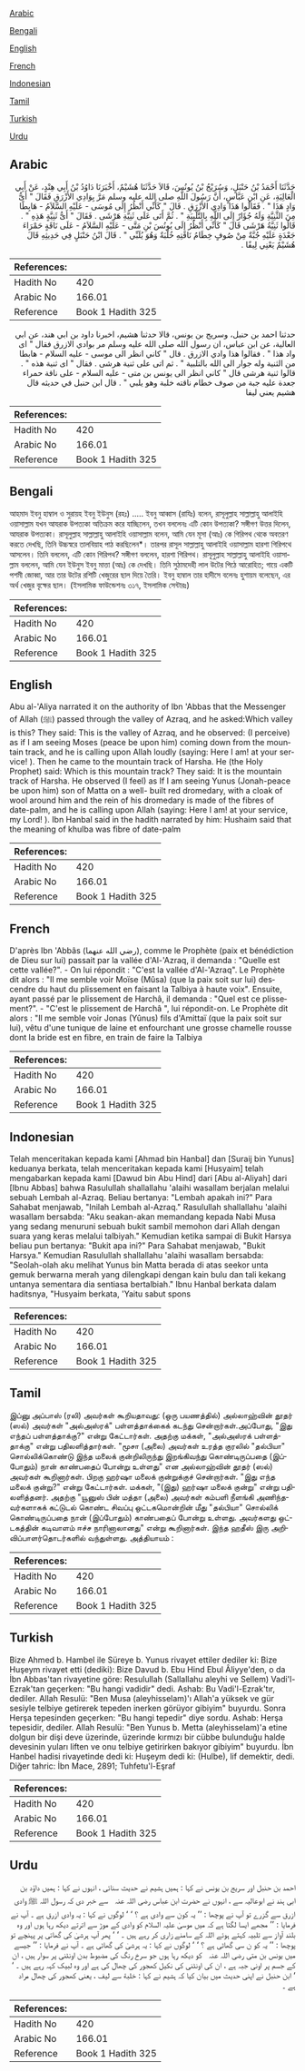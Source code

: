 [Arabic](#arabic)

[Bengali](#bengali)

[English](#english)

[French](#french)

[Indonesian](#indonesian)

[Tamil](#tamil)

[Turkish](#turkish)

[Urdu](#urdu)

## Arabic


<div dir="rtl" lang="ar" style={{fontSize:'larger',backgroundColor:'#f8f9fa',padding:20}}>
حَدَّثَنَا أَحْمَدُ بْنُ حَنْبَلٍ، وَسُرَيْجُ بْنُ يُونُسَ، قَالاَ حَدَّثَنَا هُشَيْمٌ، أَخْبَرَنَا دَاوُدُ بْنُ أَبِي هِنْدٍ، عَنْ أَبِي الْعَالِيَةِ، عَنِ ابْنِ عَبَّاسٍ، أَنَّ رَسُولَ اللَّهِ صلى الله عليه وسلم مَرَّ بِوَادِي الأَزْرَقِ فَقَالَ ‏"‏ أَىُّ وَادٍ هَذَا ‏"‏ ‏.‏ فَقَالُوا هَذَا وَادِي الأَزْرَقِ ‏.‏ قَالَ ‏"‏ كَأَنِّي أَنْظُرُ إِلَى مُوسَى - عَلَيْهِ السَّلاَمُ - هَابِطًا مِنَ الثَّنِيَّةِ وَلَهُ جُؤَارٌ إِلَى اللَّهِ بِالتَّلْبِيَةِ ‏"‏ ‏.‏ ثُمَّ أَتَى عَلَى ثَنِيَّةِ هَرْشَى ‏.‏ فَقَالَ ‏"‏ أَىُّ ثَنِيَّةٍ هَذِهِ ‏"‏ ‏.‏ قَالُوا ثَنِيَّةُ هَرْشَى قَالَ ‏"‏ كَأَنِّي أَنْظُرُ إِلَى يُونُسَ بْنِ مَتَّى - عَلَيْهِ السَّلاَمُ - عَلَى نَاقَةٍ حَمْرَاءَ جَعْدَةٍ عَلَيْهِ جُبَّةٌ مِنْ صُوفٍ خِطَامُ نَاقَتِهِ خُلْبَةٌ وَهُوَ يُلَبِّي ‏"‏ ‏.‏ قَالَ ابْنُ حَنْبَلٍ فِي حَدِيثِهِ قَالَ هُشَيْمٌ يَعْنِي لِيفًا ‏.‏
</div>
<div style={{backgroundColor:'#f8f9fa',padding:20, marginBottom: 10}}><table> <thead> <tr> <th>References:</th> <th></th> </tr> </thead> <tbody><tr><td>Hadith No</td><td>420</td></tr><tr><td>Arabic No</td><td>166.01</td></tr><tr><td>Reference</td><td>Book 1 Hadith 325</td></tr></tbody></table></div>


<div dir="rtl" lang="ar" style={{fontSize:'larger',backgroundColor:'#f8f9fa',padding:20}}>
حدثنا احمد بن حنبل، وسريج بن يونس، قالا حدثنا هشيم، اخبرنا داود بن ابي هند، عن ابي العالية، عن ابن عباس، ان رسول الله صلى الله عليه وسلم مر بوادي الازرق فقال " اى واد هذا " . فقالوا هذا وادي الازرق . قال " كاني انظر الى موسى - عليه السلام - هابطا من الثنية وله جوار الى الله بالتلبية " . ثم اتى على ثنية هرشى . فقال " اى ثنية هذه " . قالوا ثنية هرشى قال " كاني انظر الى يونس بن متى - عليه السلام - على ناقة حمراء جعدة عليه جبة من صوف خطام ناقته خلبة وهو يلبي " . قال ابن حنبل في حديثه قال هشيم يعني ليفا
</div>
<div style={{backgroundColor:'#f8f9fa',padding:20, marginBottom: 10}}><table> <thead> <tr> <th>References:</th> <th></th> </tr> </thead> <tbody><tr><td>Hadith No</td><td>420</td></tr><tr><td>Arabic No</td><td>166.01</td></tr><tr><td>Reference</td><td>Book 1 Hadith 325</td></tr></tbody></table></div>

## Bengali


<div dir="ltr" lang="bn" style={{fontSize:'larger',backgroundColor:'#f8f9fa',padding:20}}>
আহমাদ ইবনু হাম্বাল ও সুরায়হ ইবনু ইউনুস (রহঃ) ..... ইবনু আব্বাস (রাযিঃ) বলেন, রাসূলুল্লাহ সাল্লাল্লাহু আলাইহি ওয়াসাল্লাম যখন আযরাক উপত্যকা অতিক্রম করে যাচ্ছিলেন, তখন বললেনঃ এটি কোন উপত্যকা? সঙ্গীগণ উত্তর দিলেন, আযরাক উপত্যকা। রাসূলুল্লাহ সাল্লাল্লাহু আলাইহি ওয়াসাল্লাম বলেন, আমি যেন মূসা (আঃ) কে গিরিপথ থেকে অবতরণ করতে দেখছি, তিনি উচ্চস্বরে তালবিয়াহ পাঠ করছিলেন*। তারপর রাসূল সাল্লাল্লাহু আলাইহি ওয়াসাল্লাম হারশা গিরিপথে আসলেন। তিনি বললেন, এটি কোন গিরিপথ? সঙ্গীগণ বললেন, হারশা গিরিপথ। রাসূলুল্লাহ সাল্লাল্লাহু আলাইহি ওয়াসাল্লাম বললেন, আমি যেন ইউনুস ইবনু মাত্তা (আঃ) কে দেখছি। তিনি সুঠামদেহী লাল উটের পিঠে আরোহিত; গায়ে একটি পশমী জোব্বা, আর তার উটের রশিটি খেজুরের ছাল দিয়ে তৈরি। ইবনু হাম্বাল তার হাদীসে বলেনঃ হুশায়ম বলেছেন, এর অর্থ খেজুর বৃক্ষের ছাল। (ইসলামিক ফাউন্ডেশনঃ ৩১৭, ইসলামিক সেন্টারঃ)
</div>
<div style={{backgroundColor:'#f8f9fa',padding:20, marginBottom: 10}}><table> <thead> <tr> <th>References:</th> <th></th> </tr> </thead> <tbody><tr><td>Hadith No</td><td>420</td></tr><tr><td>Arabic No</td><td>166.01</td></tr><tr><td>Reference</td><td>Book 1 Hadith 325</td></tr></tbody></table></div>

## English


<div dir="ltr" lang="en" style={{fontSize:'larger',backgroundColor:'#f8f9fa',padding:20}}>
Abu al-'Aliya narrated it on the authority of Ibn 'Abbas that the Messenger of Allah (ﷺ) passed through the valley of Azraq, and he asked:Which valley is this? They said: This is the valley of Azraq, and he observed: (I perceive) as if I am seeing Moses (peace be upon him) coming down from the mountain track, and he is calling upon Allah loudly (saying: Here I am! at your service! ). Then he came to the mountain track of Harsha. He (the Holy Prophet) said: Which is this mountain track? They said: It is the mountain track of Harsha. He observed (I feel) as If I am seeing Yunus (Jonah-peace be upon him) son of Matta on a well- built red dromedary, with a cloak of wool around him and the rein of his dromedary is made of the fibres of date-palm, and he is calling upon Allah (saying: Here I am! at your service, my Lord! ). Ibn Hanbal said in the hadith narrated by him: Hushaim said that the meaning of khulba was fibre of date-palm
</div>
<div style={{backgroundColor:'#f8f9fa',padding:20, marginBottom: 10}}><table> <thead> <tr> <th>References:</th> <th></th> </tr> </thead> <tbody><tr><td>Hadith No</td><td>420</td></tr><tr><td>Arabic No</td><td>166.01</td></tr><tr><td>Reference</td><td>Book 1 Hadith 325</td></tr></tbody></table></div>

## French


<div dir="ltr" lang="fr" style={{fontSize:'larger',backgroundColor:'#f8f9fa',padding:20}}>
D'après Ibn 'Abbâs (رضي الله عنهما), comme le Prophète (paix et bénédiction de Dieu sur lui) passait par la vallée d'Al-'Azraq, il demanda : "Quelle est cette vallée?". - On lui répondit : "C'est la vallée d'Al-'Azraq". Le Prophète dit alors : "Il me semble voir Moïse (Mûsa) (que la paix soit sur lui) descendre du haut du plissement en faisant la Talbiya à haute voix". Ensuite, ayant passé par le plissement de Harchâ, il demanda : "Quel est ce plissement?". - "C'est le plissement de Harchâ ", lui répondit-on. Le Prophète dit alors : "Il me semble voir Jonas (Yûnus) fils d'Amittaï (que la paix soit sur lui), vêtu d'une tunique de laine et enfourchant une grosse chamelle rousse dont la bride est en fibre, en train de faire la Talbiya
</div>
<div style={{backgroundColor:'#f8f9fa',padding:20, marginBottom: 10}}><table> <thead> <tr> <th>References:</th> <th></th> </tr> </thead> <tbody><tr><td>Hadith No</td><td>420</td></tr><tr><td>Arabic No</td><td>166.01</td></tr><tr><td>Reference</td><td>Book 1 Hadith 325</td></tr></tbody></table></div>

## Indonesian


<div dir="ltr" lang="id" style={{fontSize:'larger',backgroundColor:'#f8f9fa',padding:20}}>
Telah menceritakan kepada kami [Ahmad bin Hanbal] dan [Suraij bin Yunus] keduanya berkata, telah menceritakan kepada kami [Husyaim] telah mengabarkan kepada kami [Dawud bin Abu Hind] dari [Abu al-Aliyah] dari [Ibnu Abbas] bahwa Rasulullah shallallahu 'alaihi wasallam berjalan melalui sebuah Lembah al-Azraq. Beliau bertanya: "Lembah apakah ini?" Para Sahabat menjawab, "Inilah Lembah al-Azraq." Rasulullah shallallahu 'alaihi wasallam bersabda: "Aku seakan-akan memandang kepada Nabi Musa yang sedang menuruni sebuah bukit sambil memohon dari Allah dengan suara yang keras melalui talbiyah." Kemudian ketika sampai di Bukit Harsya beliau pun bertanya: "Bukit apa ini?" Para Sahabat menjawab, "Bukit Harsya." Kemudian Rasulullah shallallahu 'alaihi wasallam bersabda: "Seolah-olah aku melihat Yunus bin Matta berada di atas seekor unta gemuk berwarna merah yang dilengkapi dengan kain bulu dan tali kekang untanya sementara dia sentiasa bertalbiah." Ibnu Hanbal berkata dalam haditsnya, "Husyaim berkata, 'Yaitu sabut spons
</div>
<div style={{backgroundColor:'#f8f9fa',padding:20, marginBottom: 10}}><table> <thead> <tr> <th>References:</th> <th></th> </tr> </thead> <tbody><tr><td>Hadith No</td><td>420</td></tr><tr><td>Arabic No</td><td>166.01</td></tr><tr><td>Reference</td><td>Book 1 Hadith 325</td></tr></tbody></table></div>

## Tamil


<div dir="ltr" lang="ta" style={{fontSize:'larger',backgroundColor:'#f8f9fa',padding:20}}>
இப்னு அப்பாஸ் (ரலி) அவர்கள் கூறியதாவது: (ஒரு பயணத்தில்) அல்லாஹ்வின் தூதர் (ஸல்) அவர்கள் "அல்அஸ்ரக்" பள்ளத்தாக்கைக் கடந்து சென்றார்கள்.அப்போது, "இது எந்தப் பள்ளத்தாக்கு?" என்று கேட்டார்கள். அதற்கு மக்கள், "அல்அஸ்ரக் பள்ளத்தாக்கு" என்று பதிலளித்தார்கள். "மூசா (அலை) அவர்கள் உரத்த குரலில் "தல்பியா" சொல்லிக்கொண்டு இந்த மலைக் குன்றிலிருந்து இறங்கிவந்து கொண்டிருப்பதை (இப்போதும்) நான் காண்பதைப் போன்று உள்ளது" என அல்லாஹ்வின் தூதர் (ஸல்) அவர்கள் கூறினார்கள். பிறகு ஹர்ஷா மலைக் குன்றுக்குச் சென்றார்கள். "இது எந்த மலைக் குன்று?" என்று கேட்டார்கள். மக்கள், "(இது) ஹர்ஷா மலைக் குன்று" என்று பதிலளித்தனர். அதற்கு "யூனுஸ் பின் மத்தா (அலை) அவர்கள் கம்பளி நீளங்கி அணிந்தவர்களாகக் கட்டுடல் கொண்ட சிவப்பு ஒட்டகமொன்றின் மீது "தல்பியா" சொல்லிக் கொண்டிருப்பதை நான் (இப்போதும்) காண்பதைப் போன்று உள்ளது. அவர்களது ஒட்டகத்தின் கடிவாளம் ஈச்ச நாரினாலானது" என்று கூறினார்கள். இந்த ஹதீஸ் இரு அறிவிப்பாளர்தொடர்களில் வந்துள்ளது. அத்தியாயம் :
</div>
<div style={{backgroundColor:'#f8f9fa',padding:20, marginBottom: 10}}><table> <thead> <tr> <th>References:</th> <th></th> </tr> </thead> <tbody><tr><td>Hadith No</td><td>420</td></tr><tr><td>Arabic No</td><td>166.01</td></tr><tr><td>Reference</td><td>Book 1 Hadith 325</td></tr></tbody></table></div>

## Turkish


<div dir="ltr" lang="tr" style={{fontSize:'larger',backgroundColor:'#f8f9fa',padding:20}}>
Bize Ahmed b. Hambel ile Süreye b. Yunus rivayet ettiler dediler ki: Bize Huşeym rivayet etti (dediki): Bize Davud b. Ebu Hind Ebul Âliyye'den, o da İbn Abbas'tan rivayetine göre: Resulullah (Sallallahu aleyhi ve Sellem) Vadi'l-Ezrak'tan geçerken: "Bu hangi vadidir" dedi. Ashab: Bu Vadi'l-Ezrak'tır, dediler. Allah Resulü: "Ben Musa (aleyhisselam)'ı Allah'a yüksek ve gür sesiyle telbiye getirerek tepeden inerken görüyor gibiyim" buyurdu. Sonra Herşa tepesinden geçerken: "Bu hangi tepedir" diye sordu. Ashab: Herşa tepesidir, dediler. Allah Resulü: "Ben Yunus b. Metta (aleyhisselam)'a etine dolgun bir dişi deve üzerinde, üzerinde kırmızı bir cübbe bulunduğu halde devesinin yuları liften ve onu telbiye getirirken bakıyor gibiyim" buyurdu. İbn Hanbel hadisi rivayetinde dedi ki: Huşeym dedi ki: (Hulbe), lif demektir, dedi. Diğer tahric: İbn Mace, 2891; Tuhfetu'l-Eşraf
</div>
<div style={{backgroundColor:'#f8f9fa',padding:20, marginBottom: 10}}><table> <thead> <tr> <th>References:</th> <th></th> </tr> </thead> <tbody><tr><td>Hadith No</td><td>420</td></tr><tr><td>Arabic No</td><td>166.01</td></tr><tr><td>Reference</td><td>Book 1 Hadith 325</td></tr></tbody></table></div>

## Urdu


<div dir="rtl" lang="ur" style={{fontSize:'larger',backgroundColor:'#f8f9fa',padding:20}}>
احمد بن حنبل اور سریج بن یونس نے کہا : ہمیں ہشیم نے حدیث سنائی ، انہوں نے کہا : ہمیں داؤد بن ابی ہند نے ابوعالیہ سے ، انہوں نے حضرت ابن عباس ‌رضی ‌اللہ ‌عنہ ‌ ‌ سے خبر دی کہ رسول اللہ ﷺ وادی ازرق سے گزرے تو آپ نے پوچھا : ’’ یہ کون سے وادی ہے ؟ ‘ ‘ لوگوں نے کہا : یہ وادی ازرق ہے ۔ آپ نے فرمایا : ’’ مجھے ایسا لگتا ہے کہ میں موسیٰ علیہ السلام کو وادی کے موڑ سے اترتے دیکھ رہا ہوں اور وہ بلند آواز سے تلبیہ کہتے ہوئے اللہ کے سامنے زاری کر رہے ہیں ۔ ‘ ‘ پھر آپ ہرشیٰ کی گھاتی پر پہنچے تو پوچھا : ’’ یہ کو ن سی گھاٹی ہے ؟ ‘ ‘ لوگوں نے کہا : یہ ہرشیٰ کی گھاٹی ہے ۔ آپ نے فرمایا : ’’ جیسے میں یونس بن متی ‌رضی ‌اللہ ‌عنہ ‌ ‌ کو دیکھ رہا ہوں جو سرخ رنگ کی مضبوط بدن اونٹنی پر سوار ہیں ، ان کے جسم پر اونی جبہ ہے ، ان کی اونٹنی کی نکیل کھجور کی چھال کی ہے اور وہ لبیک کہہ رہے ہیں ۔ ‘ ‘ ابن حنبل نے اپنی حدیث میں بیان کیا کہ ہشیم نے کہا : خلبة سے لیف ، یعنی کھجور کی چھال مراد ہے ۔
</div>
<div style={{backgroundColor:'#f8f9fa',padding:20, marginBottom: 10}}><table> <thead> <tr> <th>References:</th> <th></th> </tr> </thead> <tbody><tr><td>Hadith No</td><td>420</td></tr><tr><td>Arabic No</td><td>166.01</td></tr><tr><td>Reference</td><td>Book 1 Hadith 325</td></tr></tbody></table></div>
